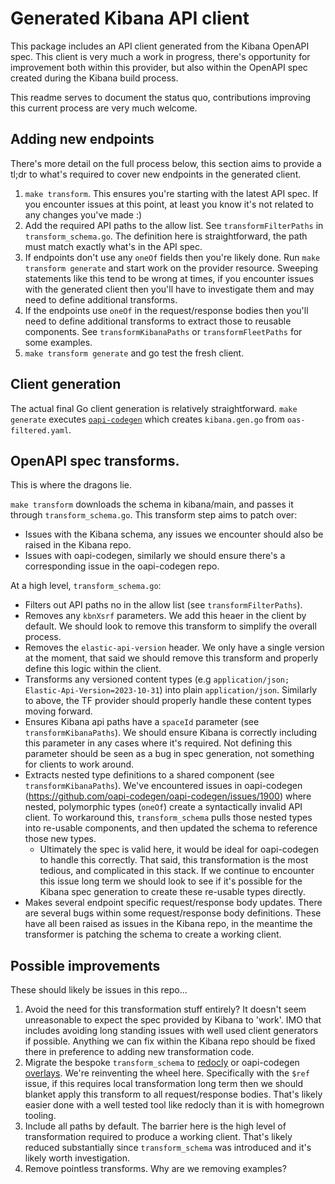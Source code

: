 # Generated Kibana API client

This package includes an API client generated from the Kibana OpenAPI spec.
This client is very much a work in progress, there's opportunity for improvement both within this provider, but also within the OpenAPI spec created during the Kibana build process.

This readme serves to document the status quo, contributions improving this current process are very much welcome.

## Adding new endpoints

There's more detail on the full process below, this section aims to provide a tl;dr to what's required to cover new endpoints in the generated client.

1. `make transform`. This ensures you're starting with the latest API spec. If you encounter issues at this point, at least you know it's not related to any changes you've made :)
1. Add the required API paths to the allow list. See `transformFilterPaths` in `transform_schema.go`. The definition here is straightforward, the path must match exactly what's in the API spec.
1. If endpoints don't use any `oneOf` fields then you're likely done. Run `make transform generate` and start work on the provider resource. Sweeping statements like this tend to be wrong at times, if you encounter issues with the generated client then you'll have to investigate them and may need to define additional transforms.
1. If the endpoints use `oneOf` in the request/response bodies then you'll need to define additional transforms to extract those to reusable components. See `transformKibanaPaths` or `transformFleetPaths` for some examples.
1. `make transform generate` and go test the fresh client.

## Client generation

The actual final Go client generation is relatively straightforward. `make generate` executes [`oapi-codegen`](https://github.com/oapi-codegen/oapi-codegen) which creates `kibana.gen.go` from `oas-filtered.yaml`.

## OpenAPI spec transforms.

This is where the dragons lie.

`make transform` downloads the schema in kibana/main, and passes it through `transform_schema.go`. This transform step aims to patch over:
* Issues with the Kibana schema, any issues we encounter should also be raised in the Kibana repo.
* Issues with oapi-codegen, similarly we should ensure there's a corresponding issue in the oapi-codegen repo.

At a high level, `transform_schema.go`:
* Filters out API paths no in the allow list (see `transformFilterPaths`).
* Removes any `kbnXsrf` parameters. We add this heaer in the client by default. We should look to remove this transform to simplify the overall process.
* Removes the `elastic-api-version` header. We only have a single version at the moment, that said we should remove this transform and properly define this logic within the client.
* Transforms any versioned content types (e.g `application/json; Elastic-Api-Version=2023-10-31`) into plain `application/json`. Similarly to above, the TF provider should properly handle these content types moving forward.
* Ensures Kibana api paths have a `spaceId` parameter (see `transformKibanaPaths`). We should ensure Kibana is correctly including this parameter in any cases where it's required. Not defining this parameter should be seen as a bug in spec generation, not something for clients to work around.
* Extracts nested type definitions to a shared component (see `transformKibanaPaths`). We've encountered issues in oapi-codegen (https://github.com/oapi-codegen/oapi-codegen/issues/1900) where nested, polymorphic types (`oneOf`) create a syntactically invalid API client. To workaround this, `transform_schema` pulls those nested types into re-usable components, and then updated the schema to reference those new types.
    * Ultimately the spec is valid here, it would be ideal for oapi-codegen to handle this correctly. That said, this transformation is the most tedious, and complicated in this stack. If we continue to encounter this issue long term we should look to see if it's possible for the Kibana spec generation to create these re-usable types directly.
* Makes several endpoint specific request/response body updates. There are several bugs within some request/response body definitions. These have all been raised as issues in the Kibana repo, in the meantime the transformer is patching the schema to create a working client.

## Possible improvements

These should likely be issues in this repo...

1. Avoid the need for this transformation stuff entirely? It doesn't seem unreasonable to expect the spec provided by Kibana to 'work'. IMO that includes avoiding long standing issues with well used client generators if possible. Anything we can fix within the Kibana repo should be fixed there in preference to adding new transformation code.
1. Migrate the bespoke `transform_schema` to [redocly](https://redocly.com/docs/cli) or oapi-codegen [overlays](https://github.com/oapi-codegen/oapi-codegen?tab=readme-ov-file#modifying-the-input-openapi-specification-with-openapi-overlay). We're reinventing the wheel here. Specifically with the `$ref` issue, if this requires local transformation long term then we should blanket apply this transform to all request/response bodies. That's likely easier done with a well tested tool like redocly than it is with homegrown tooling.
1. Include all paths by default. The barrier here is the high level of transformation required to produce a working client. That's likely reduced substantially since `transform_schema` was introduced and it's likely worth investigation.
1. Remove pointless transforms. Why are we removing examples?
